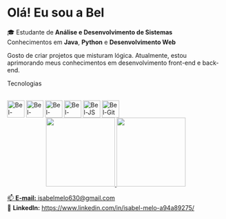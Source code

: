 # Olá! Eu sou a Bel  

🎓 Estudante de **Análise e Desenvolvimento de Sistemas**  
 Conhecimentos em **Java**, **Python** e **Desenvolvimento Web**  

Gosto de criar projetos que misturam lógica. Atualmente, estou aprimorando meus conhecimentos em desenvolvimento front-end e back-end.


 Tecnologias

<div style="display: inline_block"><br>
  <img align="center" alt="Bel-Java" height="40" width="40" src="https://cdn.jsdelivr.net/gh/devicons/devicon/icons/java/java-original.svg">
  <img align="center" alt="Bel-Python" height="40" width="40" src="https://cdn.jsdelivr.net/gh/devicons/devicon/icons/python/python-original.svg">
  <img align="center" alt="Bel-HTML" height="40" width="40" src="https://cdn.jsdelivr.net/gh/devicons/devicon/icons/html5/html5-original.svg">
  <img align="center" alt="Bel-CSS" height="40" width="40" src="https://cdn.jsdelivr.net/gh/devicons/devicon/icons/css3/css3-original.svg">
  <img align="center" alt="Bel-JS" height="40" width="40" src="https://cdn.jsdelivr.net/gh/devicons/devicon/icons/javascript/javascript-original.svg">
  <img align="center" alt="Bel-Git" height="40" width="40" src="https://cdn.jsdelivr.net/gh/devicons/devicon/icons/git/git-original.svg">
</div>




<div align="center">
  <a href="https://github.com/IsabelMelo4">
  <img height="160em" src="https://github-readme-stats.vercel.app/api?username=seu-usuario&show_icons=true&theme=radical&include_all_commits=true&count_private=true"/>
  <img height="160em" src="https://github-readme-stats.vercel.app/api/top-langs/?username=seu-usuario&layout=compact&langs_count=7&theme=radical"/>
</div>


📫 **E-mail:** isabelmelo630@gmail.com  
💼 **LinkedIn:** https://www.linkedin.com/in/isabel-melo-a94a89275/
 
